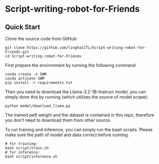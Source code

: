 # Script-writing-robot-for-Friends

## Quick Start
Clone the source code from GitHub:
```
git clone https://github.com/linghaiCTL/Script-writing-robot-for-Friends.git
cd Script-writing-robot-for-Friends
```

First prepare the environment by running the following command:
```
conda create -n SWM
conda activate SWM
pip install -r requirements.txt
```

Then you need to download the Llama-3.2-1B-Instruct model, you can simply done this by running (which utilizes the source of model scope):
```
python model/download_llama.py
```

The trained peft weight and the dataset is contained in this repo, therefore you don't need to download them from other source.

To run training and inference, you can simply run the bash scripts. Please make sure the path of model and data correct before running.
```
# for training:
bash script/train.sh
# for inference:
bash script/inference.sh
```
